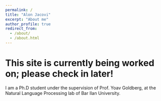 ```yaml
---
permalink: /
title: "Alon Jacovi"
excerpt: "About me"
author_profile: true
redirect_from: 
  - /about/
  - /about.html
---
```


# This site is currently being worked on; please check in later!

I am a Ph.D student under the supervision of Prof. Yoav Goldberg, at the Natural Language Processing lab of Bar Ilan University.


